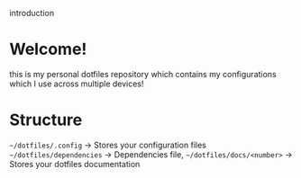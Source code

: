 introduction

# Welcome!
this is my personal dotfiles repository which contains my configurations which I use across multiple devices!

# Structure
`~/dotfiles/.config` -> Stores your configuration files
`~/dotfiles/dependencies` -> Dependencies file,
`~/dotfiles/docs/<number>` -> Stores your dotfiles documentation
